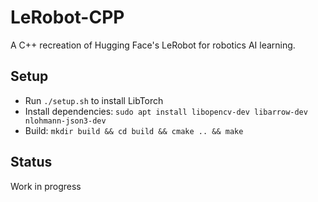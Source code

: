 # LeRobot-CPP
A C++ recreation of Hugging Face's LeRobot for robotics AI learning.

## Setup
- Run `./setup.sh` to install LibTorch
- Install dependencies: `sudo apt install libopencv-dev libarrow-dev nlohmann-json3-dev`
- Build: `mkdir build && cd build && cmake .. && make`

## Status
Work in progress